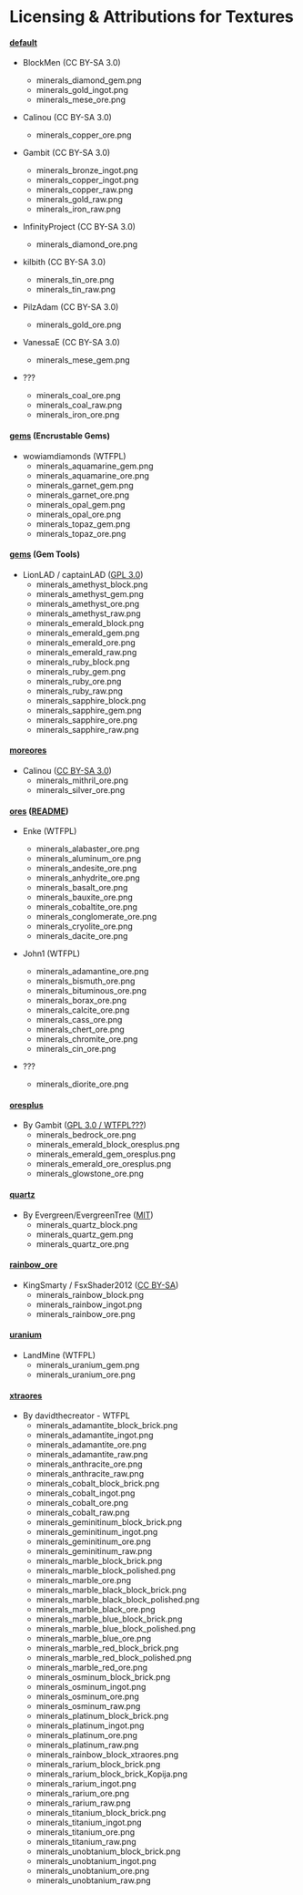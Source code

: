 # Licensing & Attributions for Textures


#### **[default][]**

- BlockMen (CC BY-SA 3.0)
  - minerals_diamond_gem.png
  - minerals_gold_ingot.png
  - minerals_mese_ore.png

- Calinou (CC BY-SA 3.0)
  - minerals_copper_ore.png

- Gambit (CC BY-SA 3.0)
  - minerals_bronze_ingot.png
  - minerals_copper_ingot.png
  - minerals_copper_raw.png
  - minerals_gold_raw.png
  - minerals_iron_raw.png

- InfinityProject (CC BY-SA 3.0)
  - minerals_diamond_ore.png

- kilbith (CC BY-SA 3.0)
  - minerals_tin_ore.png
  - minerals_tin_raw.png

- PilzAdam (CC BY-SA 3.0)
  - minerals_gold_ore.png

- VanessaE (CC BY-SA 3.0)
  - minerals_mese_gem.png

- ???
  - minerals_coal_ore.png
  - minerals_coal_raw.png
  - minerals_iron_ore.png


#### **[gems][gems_encrustable] (Encrustable Gems)**

- wowiamdiamonds (WTFPL)
  - minerals_aquamarine_gem.png
  - minerals_aquamarine_ore.png
  - minerals_garnet_gem.png
  - minerals_garnet_ore.png
  - minerals_opal_gem.png
  - minerals_opal_ore.png
  - minerals_topaz_gem.png
  - minerals_topaz_ore.png


#### **[gems][gems_tools] (Gem Tools)**

- LionLAD / captainLAD ([GPL 3.0][lic.gems_tools])
  - minerals_amethyst_block.png
  - minerals_amethyst_gem.png
  - minerals_amethyst_ore.png
  - minerals_amethyst_raw.png
  - minerals_emerald_block.png
  - minerals_emerald_gem.png
  - minerals_emerald_ore.png
  - minerals_emerald_raw.png
  - minerals_ruby_block.png
  - minerals_ruby_gem.png
  - minerals_ruby_ore.png
  - minerals_ruby_raw.png
  - minerals_sapphire_block.png
  - minerals_sapphire_gem.png
  - minerals_sapphire_ore.png
  - minerals_sapphire_raw.png


#### **[moreores]**

- Calinou ([CC BY-SA 3.0][lic.moreores])
  - minerals_mithril_ore.png
  - minerals_silver_ore.png


#### **[ores][]** ([README][lic.ores])

- Enke (WTFPL)
  - minerals_alabaster_ore.png
  - minerals_aluminum_ore.png
  - minerals_andesite_ore.png
  - minerals_anhydrite_ore.png
  - minerals_basalt_ore.png
  - minerals_bauxite_ore.png
  - minerals_cobaltite_ore.png
  - minerals_conglomerate_ore.png
  - minerals_cryolite_ore.png
  - minerals_dacite_ore.png

- John1 (WTFPL)
  - minerals_adamantine_ore.png
  - minerals_bismuth_ore.png
  - minerals_bituminous_ore.png
  - minerals_borax_ore.png
  - minerals_calcite_ore.png
  - minerals_cass_ore.png
  - minerals_chert_ore.png
  - minerals_chromite_ore.png
  - minerals_cin_ore.png

- ???
  - minerals_diorite_ore.png


#### **[oresplus][]**

- By Gambit ([GPL 3.0 / WTFPL???][lic.oresplus])
  - minerals_bedrock_ore.png
  - minerals_emerald_block_oresplus.png
  - minerals_emerald_gem_oresplus.png
  - minerals_emerald_ore_oresplus.png
  - minerals_glowstone_ore.png


#### **[quartz][]**

- By Evergreen/EvergreenTree ([MIT][lic.quartz])
  - minerals_quartz_block.png
  - minerals_quartz_gem.png
  - minerals_quartz_ore.png


#### **[rainbow_ore][]**

- KingSmarty / FsxShader2012 ([CC BY-SA][lic.rainbow_ore])
  - minerals_rainbow_block.png
  - minerals_rainbow_ingot.png
  - minerals_rainbow_ore.png


#### **[uranium][]**

- LandMine (WTFPL)
  - minerals_uranium_gem.png
  - minerals_uranium_ore.png


#### **[xtraores][]**

- By davidthecreator - WTFPL
  - minerals_adamantite_block_brick.png
  - minerals_adamantite_ingot.png
  - minerals_adamantite_ore.png
  - minerals_adamantite_raw.png
  - minerals_anthracite_ore.png
  - minerals_anthracite_raw.png
  - minerals_cobalt_block_brick.png
  - minerals_cobalt_ingot.png
  - minerals_cobalt_ore.png
  - minerals_cobalt_raw.png
  - minerals_geminitinum_block_brick.png
  - minerals_geminitinum_ingot.png
  - minerals_geminitinum_ore.png
  - minerals_geminitinum_raw.png
  - minerals_marble_block_brick.png
  - minerals_marble_block_polished.png
  - minerals_marble_ore.png
  - minerals_marble_black_block_brick.png
  - minerals_marble_black_block_polished.png
  - minerals_marble_black_ore.png
  - minerals_marble_blue_block_brick.png
  - minerals_marble_blue_block_polished.png
  - minerals_marble_blue_ore.png
  - minerals_marble_red_block_brick.png
  - minerals_marble_red_block_polished.png
  - minerals_marble_red_ore.png
  - minerals_osminum_block_brick.png
  - minerals_osminum_ingot.png
  - minerals_osminum_ore.png
  - minerals_osminum_raw.png
  - minerals_platinum_block_brick.png
  - minerals_platinum_ingot.png
  - minerals_platinum_ore.png
  - minerals_platinum_raw.png
  - minerals_rainbow_block_xtraores.png
  - minerals_rarium_block_brick.png
  - minerals_rarium_block_brick_Kopija.png
  - minerals_rarium_ingot.png
  - minerals_rarium_ore.png
  - minerals_rarium_raw.png
  - minerals_titanium_block_brick.png
  - minerals_titanium_ingot.png
  - minerals_titanium_ore.png
  - minerals_titanium_raw.png
  - minerals_unobtanium_block_brick.png
  - minerals_unobtanium_ingot.png
  - minerals_unobtanium_ore.png
  - minerals_unobtanium_raw.png



[default]: https://github.com/minetest/minetest_game/tree/master/mods/default
[gems_encrustable]: https://forum.minetest.net/viewtopic.php?t=2596
[gems_tools]: https://forum.minetest.net/viewtopic.php?t=4294
[moreores]: https://forum.minetest.net/viewtopic.php?t=549
[ores]: http://forum.freeminer.org/threads/ores-mod-wip-0-8-ores.98
[oresplus]: https://forum.minetest.net/viewtopic.php?t=13120
[quartz]: https://forum.minetest.net/viewtopic.php?t=5682
[rainbow_ore]: https://forum.minetest.net/viewtopic.php?t=13519
[uranium]: https://forum.minetest.net/viewtopic.php?t=2234
[xtraores]: https://forum.minetest.net/viewtopic.php?t=12798

[lic.default]: https://github.com/minetest/minetest_game/blob/master/mods/default/license.txt
[lic.gems_tools]: https://github.com/captainLAD/gems/blob/master/LICENSE
[lic.moreores]: https://github.com/minetest-mods/moreores/blob/master/README.md
[lic.ores]: https://github.com/Nullsrc/Ores/blob/master/README.txt
[lic.oresplus]: https://github.com/taikedz/everamzah-oresplus/blob/master/LICENSE
[lic.quartz]: https://github.com/minetest-mods/quartz/blob/master/README.txt
[lic.rainbow_ore]: https://github.com/FsxShader2012/rainbow_ore/blob/master/README.md
